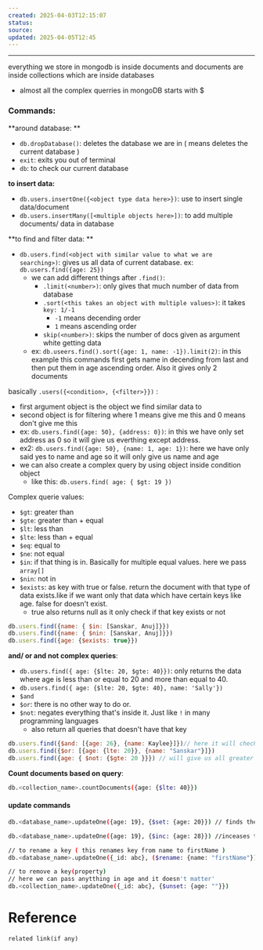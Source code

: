 ```yaml
---
created: 2025-04-03T12:15:07
status: 
source: 
updated: 2025-04-05T12:45
---
```

---

everything we store in mongodb is inside documents and documents are inside collections which are inside databases
- almost all the complex querries in mongoDB starts with $

### **Commands:**

**around database: **
- `db.dropDatabase()`: deletes the database we are in ( means deletes the current database )
- `exit`: exits you out of terminal
- `db`: to check our current database

**to insert data:**
- `db.users.insertOne({<object type data here>})`: use to insert single data/document
- `db.users.insertMany([<multiple objects here>])`: to add multiple documents/ data in database

**to find and filter data: **
- `db.users.find(<object with similar value to what we are searching>)`: gives us all data of current database. ex: `db.users.find({age: 25})`
	- we can add different things after `.find()`:
		- `.limit(<number>)`: only gives that much number of data from database
		- `.sort(<this takes an object with multiple values>)`: it takes `key: 1/-1` 
			-  `-1` means decending order  
			- `1` means ascending order
		- `skip(<number>)`: skips the number of docs given as argument white getting data
	- ex: `db.useers.find().sort({age: 1, name: -1}).limit(2)`: in this example this commands first gets name in decending from last and then put them in age ascending order. Also it gives only 2 documents

basically `.users({<condition>, {<filter>}})` :
- first argument object is the object we find similar data to
- second object is for filtering where 1 means give me this and 0 means don't give me this
- ex: `db.users.find({age: 50}, {address: 0})`: in this we have only set address as 0 so it will give us everthing except address.
- ex2: `db.users.find({age: 50}, {name: 1, age: 1})`: here we have only said yes to name and age so it will only give us name and age
- we can also create a complex query by using object inside condition object
	- like this: `db.users.find( age: { $gt: 19 })`

Complex querie values:

- `$gt`: greater than
- `$gte`: greater than + equal
- `$lt`: less than
- `$lte`: less than + equal
- `$eq`: equal to
- `$ne`: not equal
- `$in`: if that thing is in. Basically for multiple equal values. here we pass `array[]`
- `$nin`: not in
- `$exists`: as key with true or false. return the document with that type of data exists.like if we want only that data which have certain keys like age. false for doesn't exist.
	- true also returns null as it only check if that key exists or not

```js
db.users.find({name: { $in: [Sanskar, Anuj]}})
db.users.find({name: { $nin: [Sanskar, Anuj]}})
db.users.find({age: {$exists: true}})
```

**and/ or and not complex queries**:

- `db.users.find({ age: {$lte: 20, $gte: 40}})`: only returns the data where age is less than or equal to 20 and more than equal to 40. 
- `db.users.find({ age: {$lte: 20, $gte: 40}, name: 'Sally'})`
- `$and`
- `$or`: there is no other way to do or. 
- `$not`: negates everything that's inside it. Just like `!` in many programming languages
	- also return all queries that doesn't have that key

```js
db.users.find({$and: [{age: 26}, {name: Kaylee}]})// here it will check for both
db.users.find({$or: [{age: {lte: 20}}, {name: "Sanskar"}]})
db.users.find({age: { $not: {$gte: 20 }}}) // will give us all greater than and equal to 20 ++ all documents which doesn't have age

```


**Count documents based on query**:

```sh
db.<collection_name>.countDocuments({age: {$lte: 40}})
```


#### update commands

```sh
db.<database_name>.updateOne({age: 19}, {$set: {age: 20}}) // finds the data with age 19 and update it to 20

db.<database_name>.updateOne({age: 19}, {$inc: {age: 28}}) //inceases the age by 28

// to rename a key ( this renames key from name to firstName )
db.<database_name>.updateOne({_id: abc}, ($rename: {name: "firstName"}))

// to remove a key(property)
// here we can pass anytthing in age and it doesn't matter'
db.<collection_name>.updateOne({_id: abc}, {$unset: {age: ""}})
```


# Reference
`related link(if any)`

